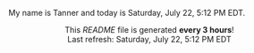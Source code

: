 My name is Tanner and today is Saturday, July 22, 5:12 PM EDT.

<p align="center">This <i>README</i> file is generated <b>every 3 hours</b>!</br>Last refresh: Saturday, July 22, 5:12 PM EDT<br /></p>

